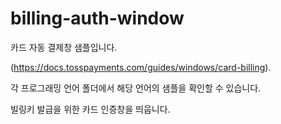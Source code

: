 # billing-auth-window



카드 자동 결제창 샘플입니다.

(https://docs.tosspayments.com/guides/windows/card-billing). 

각 프로그래밍 언어 폴더에서 해당 언어의 샘플을 확인할 수 있습니다.  

빌링키 발급을 위한 카드 인증창을 띄웁니다.
